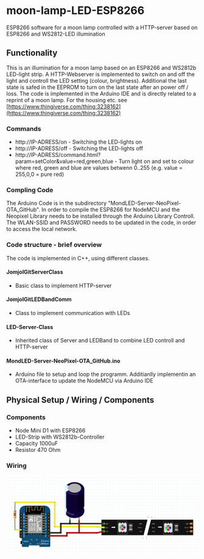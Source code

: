 # moon-lamp-LED-ESP8266
ESP8266 software for a moon lamp controlled with a HTTP-server based on ESP8266 and WS2812-LED illumination

## Functionality

This is an illumination for a moon lamp based on an ESP8266 and WS2812b LED-light strip. A HTTP-Webserver is implemented to switch on and off the light and controll the LED setting (colour, brightness). Additional the last state is safed in the EEPROM to turn on the last state after an power off / loss.
The code is implemented in the Arduino IDE and is directly related to a reprint of a moon lamp.
For the housing etc. see  [https://www.thingiverse.com/thing:3238162](https://www.thingiverse.com/thing:3238162)

### Commands
- http://IP-ADRESS/on   -   Switching the LED-lights on
- http://IP-ADRESS/off - Switching the LED-lights off
- http://IP-ADRESS/command.html?param=setColor&value=red,green,blue - Turn light on and set to colour where red, green and blue are values betwenn 0..255 (e.g. value = 255,0,0 = pure red)

### Compling Code
The Arduino Code is in the subdirectory "MondLED-Server-NeoPixel-OTA_GitHub". In order to compile the ESP8266 for NodeMCU and the Neopixel Library needs to be installed through the Arduino Library Controll.
The WLAN-SSID and PASSWORD needs to be updated in the code, in order to access the local network.

### Code structure - brief overview
The code is implemented in C++, using different classes.
#### JomjolGitServerClass
- Basic class to implement HTTP-server
#### JomjolGitLEDBandComm
* Class to implement communication with LEDs
#### LED-Server-Class
- Inherited class of Server and LEDBand to combine LED controll and HTTP-server
#### MondLED-Server-NeoPixel-OTA_GitHub.ino
* Arduino file to setup and loop the programm. Additianlly implementin an OTA-interface to update the NodeMCU via Arduino IDE



## Physical Setup / Wiring / Components

### Components
- Node Mini D1 with ESP8266
- LED-Strip with WS2812b-Controller
- Capacity 1000uF
- Resistor 470 Ohm

### Wiring
<img src="./images/LED_lamp_sketch.png" width="800">
